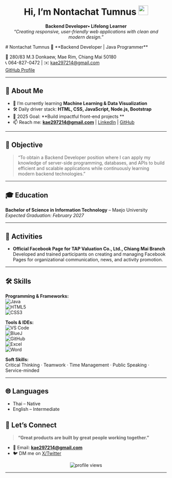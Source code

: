 
<h1 align="center">Hi, I’m Nontachat Tumnus <img height="30" src="https://em-content.zobj.net/thumbs/120/apple/354/waving-hand_1f44b.png" /></h1>

<p align="center">
  <strong>Backend Developer• Lifelong Learner</strong><br/>
  <em>“Creating responsive, user-friendly web applications with clean and modern design.”</em>
</p>

</p>
# Nontachat Tumnus 👋
**Backend Developer | Java Programmer**

📍 280/83 M.3 Donkaew, Mae Rim, Chiang Mai 50180  
📞 064-827-0472 | ✉️ kae297214@gmail.com  
[GitHub Profile](https://github.com/YOUR_USERNAME)  

---

## 🚀 About Me
- 🌱 I’m currently learning **Machine Learning & Data Visualization**  
- 🛠 Daily driver stack: **HTML, CSS, JavaScript, Node.js, Bootstrap**  
- 🎯 2025 Goal: **Build impactful front-end projects **  
- 📫 Reach me: **kae297214@gmail.com** | [LinkedIn](https://www.linkedin.com/in/nontachat-tumnus-595b11209/) | [GitHub](https://github.com/Non12345-tech/Building-Tech-Portfolios-Interview-Skills)

---
## 🎯 Objective
> “To obtain a Backend Developer position where I can apply my knowledge of server-side programming, databases, and APIs to build efficient and scalable applications while continuously learning modern backend technologies.”

---

## 🎓 Education
**Bachelor of Science in Information Technology** – Maejo University  
_Expected Graduation: February 2027_

---

## 💼 Activities

- **Official Facebook Page for TAP Valuation Co., Ltd., Chiang Mai Branch**  
  Developed and trained participants on creating and managing Facebook Pages for organizational communication, news, and activity promotion.


---

## 🛠 Skills

**Programming & Frameworks:**  
![Java](https://img.shields.io/badge/Java-007396?logo=java&logoColor=white)  
![HTML5](https://img.shields.io/badge/HTML5-E34F26?logo=html5&logoColor=white)  
![CSS3](https://img.shields.io/badge/CSS3-1572B6?logo=css3&logoColor=white)  

**Tools & IDEs:**  
![VS Code](https://img.shields.io/badge/VS%20Code-007ACC?logo=visual-studio-code&logoColor=white)  
![BlueJ](https://img.shields.io/badge/BlueJ-0000FF?logo=bluej&logoColor=white)  
![GitHub](https://img.shields.io/badge/GitHub-181717?logo=github&logoColor=white)  
![Excel](https://img.shields.io/badge/Microsoft%20Excel-217346?logo=microsoft-excel&logoColor=white)  
![Word](https://img.shields.io/badge/Microsoft%20Word-2B579A?logo=microsoft-word&logoColor=white)  

**Soft Skills:**  
Critical Thinking · Teamwork · Time Management · Public Speaking · Service-minded  

---

## 🌐 Languages
- Thai – Native  
- English – Intermediate  


## 🤝 Let’s Connect
> **“Great products are built by great people working together.”**

- 💌 Email: **kae297214@gmail.com**  
- 🐦 DM me on [X/Twitter](https://x.com/Nonloveanimeto)  


<p align="center">
  <img src="https://komarev.com/ghpvc/?username=Non12345-tech&style=flat-square" alt="profile views"/>
</p>


---
